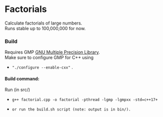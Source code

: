 # Factorials
Calculate factorials of large numbers.  
Runs stable up to 100,000,000 for now.


### Build 
Requires GMP [GNU Multiple Precision Library](https://gmplib.org/ "GMP Homepage").  
Make sure to configure GMP for C++ using 
- ```"./configure --enable-cxx"```
.

#### Build command:

Run (in src/)
- ```g++ factorial.cpp -o factorial -pthread -lgmp -lgmpxx -std=c++17+```

- ```or run the build.sh script (note: output is in bin/).```
